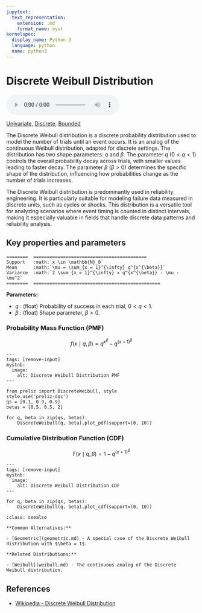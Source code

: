 ```yaml
---
jupytext:
  text_representation:
    extension: .md
    format_name: myst
kernelspec:
  display_name: Python 3
  language: python
  name: python3
---
```

# Discrete Weibull Distribution

<audio controls> <source src="../../_static/discreteweibull.mp3" type="audio/mpeg"> This browser cannot play the pronunciation audio file for this distribution. </audio>

[Univariate](../../gallery_tags.rst#univariate), [Discrete](../../gallery_tags.rst#discrete), [Bounded](../../gallery_tags.rst#bounded)

The Discrete Weibull distribution is a discrete probability distribution used to model the number of trials until an event occurs. It is an analog of the continuous Weibull distribution, adapted for discrete settings. The distribution has two shape parameters: $q$ and $\beta$. The parameter $q$ ($0 < q < 1$) controls the overall probability decay across trials, with smaller values leading to faster decay. The parameter $\beta$ ($\beta > 0$) determines the specific shape of the distribution, influencing how probabilities change as the number of trials increases.

The Discrete Weibull distribution is predominantly used in reliability engineering. It is particularly suitable for modeling failure data measured in discrete units, such as cycles or shocks. This distribution is a versatile tool for analyzing scenarios where event timing is counted in distinct intervals, making it especially valuable in fields that handle discrete data patterns and reliability analysis.

## Key properties and parameters

```{eval-rst}
========  ==========================================
Support   :math:`x \in \mathbb{N}_0`
Mean      :math:`\mu = \sum_{x = 1}^{\infty} q^{x^{\beta}}`
Variance  :math:`2 \sum_{x = 1}^{\infty} x q^{x^{\beta}} - \mu - \mu^2`
========  ===============================================
```

**Parameters:**

- $q$ : (float) Probability of success in each trial, $0 < q < 1$.
- $\beta$ : (float) Shape parameter, $\beta > 0$.

### Probability Mass Function (PMF)

$$
f(x \mid q, \beta) = q^{x^{\beta}} - q^{(x + 1)^{\beta}}
$$

```{code-cell}
---
tags: [remove-input]
mystnb:
  image:
    alt: Discrete Weibull Distribution PMF
---

from preliz import DiscreteWeibull, style
style.use('preliz-doc')
qs = [0.1, 0.9, 0.9]
betas = [0.5, 0.5, 2]

for q, beta in zip(qs, betas):
    DiscreteWeibull(q, beta).plot_pdf(support=(0, 10))
```

### Cumulative Distribution Function (CDF)

$$
F(x \mid q, \beta) = 1 - q^{(x + 1)^{\beta}}
$$

```{code-cell}
---
tags: [remove-input]
mystnb:
  image:
    alt: Discrete Weibull Distribution CDF
---

for q, beta in zip(qs, betas):
    DiscreteWeibull(q, beta).plot_cdf(support=(0, 10))
```

```{seealso}
:class: seealso

**Common Alternatives:**

- [Geometric](geometric.md) - A special case of the Discrete Weibull distribution with $\beta = 1$.

**Related Distributions:**

- [Weibull](weibull.md) - The continuous analog of the Discrete Weibull distribution.
```

## References

- [Wikipedia - Discrete Weibull Distribution](https://en.wikipedia.org/wiki/Discrete_Weibull_distribution)